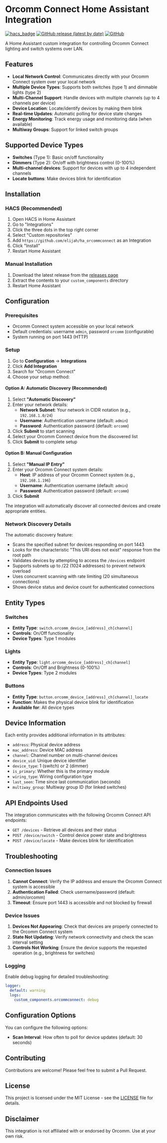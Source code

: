 # Orcomm Connect Home Assistant Integration

[![hacs_badge](https://img.shields.io/badge/HACS-Custom-orange.svg)](https://github.com/custom-components/hacs)
[![GitHub release (latest by date)](https://img.shields.io/github/v/release/elijah/ha_orcommconnect)](https://github.com/elijah/ha_orcommconnect/releases)
[![GitHub](https://img.shields.io/github/license/elijah/ha_orcommconnect)](LICENSE)

A Home Assistant custom integration for controlling Orcomm Connect lighting and switch systems over LAN.

## Features

- **Local Network Control**: Communicates directly with your Orcomm Connect system over your local network
- **Multiple Device Types**: Supports both switches (type 1) and dimmable lights (type 2)
- **Multi-Channel Support**: Handle devices with multiple channels (up to 4 channels per device)
- **Device Location**: Locate/identify devices by making them blink
- **Real-time Updates**: Automatic polling for device state changes
- **Energy Monitoring**: Track energy usage and monitoring data (when available)
- **Multiway Groups**: Support for linked switch groups

## Supported Device Types

- **Switches** (Type 1): Basic on/off functionality
- **Dimmers** (Type 2): On/off with brightness control (0-100%)
- **Multi-channel devices**: Support for devices with up to 4 independent channels
- **Locate buttons**: Make devices blink for identification

## Installation

### HACS (Recommended)

1. Open HACS in Home Assistant
2. Go to "Integrations"
3. Click the three dots in the top right corner
4. Select "Custom repositories"
5. Add `https://github.com/elijah/ha_orcommconnect` as an Integration
6. Click "Install"
7. Restart Home Assistant

### Manual Installation

1. Download the latest release from the [releases page](https://github.com/elijah/ha_orcommconnect/releases)
2. Extract the contents to your `custom_components` directory
3. Restart Home Assistant

## Configuration

### Prerequisites

- Orcomm Connect system accessible on your local network
- Default credentials: username `admin`, password `orcomm` (configurable)
- System running on port 1443 (HTTP)

### Setup

1. Go to **Configuration** → **Integrations**
2. Click **Add Integration**
3. Search for "Orcomm Connect"
4. Choose your setup method:

#### Option A: Automatic Discovery (Recommended)
1. Select **"Automatic Discovery"**
2. Enter your network details:
   - **Network Subnet**: Your network in CIDR notation (e.g., `192.168.1.0/24`)
   - **Username**: Authentication username (default: `admin`)
   - **Password**: Authentication password (default: `orcomm`)
3. Click **Submit** to start scanning
4. Select your Orcomm Connect device from the discovered list
5. Click **Submit** to complete setup

#### Option B: Manual Configuration
1. Select **"Manual IP Entry"**
2. Enter your Orcomm Connect system details:
   - **Host**: IP address of your Orcomm Connect system (e.g., `192.168.1.196`)
   - **Username**: Authentication username (default: `admin`)
   - **Password**: Authentication password (default: `orcomm`)
3. Click **Submit**

The integration will automatically discover all connected devices and create appropriate entities.

### Network Discovery Details

The automatic discovery feature:
- Scans the specified subnet for devices responding on port 1443
- Looks for the characteristic "This URI does not exist" response from the root path
- Validates devices by attempting to access the `/devices` endpoint
- Supports subnets up to /22 (1024 addresses) to prevent network overload
- Uses concurrent scanning with rate limiting (20 simultaneous connections)
- Shows device status and device count for authenticated connections

## Entity Types

### Switches
- **Entity Type**: `switch.orcomm_device_[address]_ch[channel]`
- **Controls**: On/Off functionality
- **Device Types**: Type 1 modules

### Lights  
- **Entity Type**: `light.orcomm_device_[address]_ch[channel]`
- **Controls**: On/Off and Brightness (0-100%)
- **Device Types**: Type 2 modules

### Buttons
- **Entity Type**: `button.orcomm_device_[address]_ch[channel]_locate`
- **Function**: Makes the physical device blink for identification
- **Available for**: All device types

## Device Information

Each entity provides additional information in its attributes:

- `address`: Physical device address
- `mac_address`: Device MAC address  
- `channel`: Channel number on multi-channel devices
- `device_uid`: Unique device identifier
- `device_type`: 1 (switch) or 2 (dimmer)
- `is_primary`: Whether this is the primary module
- `wiring_type`: Wiring configuration type
- `last_seen`: Time since last communication (seconds)
- `multiway_group`: Multiway group ID (for linked switches)

## API Endpoints Used

The integration communicates with the following Orcomm Connect API endpoints:

- `GET /devices` - Retrieve all devices and their status
- `POST /device/switch` - Control device power state and brightness
- `POST /device/locate` - Make devices blink for identification

## Troubleshooting

### Connection Issues

1. **Cannot Connect**: Verify the IP address and ensure the Orcomm Connect system is accessible
2. **Authentication Failed**: Check username/password (default: admin/orcomm)
3. **Timeout**: Ensure port 1443 is accessible and not blocked by firewall

### Device Issues

1. **Devices Not Appearing**: Check that devices are properly connected to the Orcomm Connect system
2. **State Not Updating**: Verify network connectivity and check the scan interval setting
3. **Controls Not Working**: Ensure the device supports the requested operation (e.g., brightness for switches)

### Logging

Enable debug logging for detailed troubleshooting:

```yaml
logger:
  default: warning
  logs:
    custom_components.orcommconnect: debug
```

## Configuration Options

You can configure the following options:

- **Scan Interval**: How often to poll for device updates (default: 30 seconds)

## Contributing

Contributions are welcome! Please feel free to submit a Pull Request.

## License

This project is licensed under the MIT License - see the [LICENSE](LICENSE) file for details.

## Disclaimer

This integration is not affiliated with or endorsed by Orcomm. Use at your own risk.